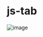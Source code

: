 # js-tab
![image](https://user-images.githubusercontent.com/63644018/190557944-19169fc0-145b-4631-a792-3f58cea73245.png)

